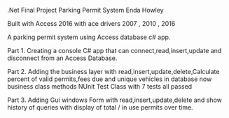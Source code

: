 .Net Final Project Parking Permit System Enda Howley

Built with Access 2016 with ace drivers 2007 , 2010 , 2016

A parking permit system using Access database c# app.

Part 1. Creating a console C# app that can connect,read,insert,update and disconnect from an Access Database.


Part 2. Adding the business layer with read,insert,update,delete,Calculate percent of valid permits,fees due and unique vehicles in database now business class methods
	NUnit Test Class with 7 tests all passed

Part 3. Adding Gui windows Form with read,insert,update,delete and show history of queries with display of total / in use permits over time.